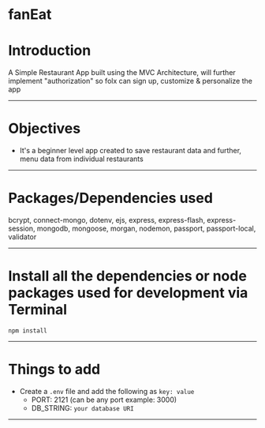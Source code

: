 # fanEat
# Introduction

A Simple Restaurant App built using the MVC Architecture, will further implement "authorization" so folx can sign up, customize & personalize the app 


---

# Objectives

- It's a beginner level app created to save restaurant data and further, menu data from individual restaurants

---


# Packages/Dependencies used 

bcrypt, connect-mongo, dotenv, ejs, express, express-flash, express-session, mongodb, mongoose, morgan, nodemon, passport, passport-local, validator

---

# Install all the dependencies or node packages used for development via Terminal

`npm install` 

---

# Things to add

- Create a `.env` file and add the following as `key: value` 
  - PORT: 2121 (can be any port example: 3000) 
  - DB_STRING: `your database URI` 
 ---
 


